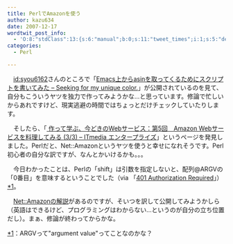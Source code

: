 ```yaml
---
title: PerlでAmazonを使う
author: kazu634
date: 2007-12-17
wordtwit_post_info:
  - 'O:8:"stdClass":13:{s:6:"manual";b:0;s:11:"tweet_times";i:1;s:5:"delay";i:0;s:7:"enabled";i:1;s:10:"separation";s:2:"60";s:7:"version";s:3:"3.7";s:14:"tweet_template";b:0;s:6:"status";i:2;s:6:"result";a:0:{}s:13:"tweet_counter";i:2;s:13:"tweet_log_ids";a:1:{i:0;i:3485;}s:9:"hash_tags";a:0:{}s:8:"accounts";a:1:{i:0;s:7:"kazu634";}}'
categories:
  - Perl

---
```

<div class="section">
<p>
    　<a href="http://d.hatena.ne.jp/syou6162/" onclick="__gaTracker('send', 'event', 'outbound-article', 'http://d.hatena.ne.jp/syou6162/', 'id:syou6162');">id:syou6162</a>さんのところで「<a href="http://d.hatena.ne.jp/syou6162/20071118/1195353605" onclick="__gaTracker('send', 'event', 'outbound-article', 'http://d.hatena.ne.jp/syou6162/20071118/1195353605', 'Emacs上からasinを取ってくるためにスクリプトを書いてみた &#8211; Seeking for my unique color.');" target="_blank">Emacs上からasinを取ってくるためにスクリプトを書いてみた &#8211; Seeking for my unique color.</a>」が公開されているのを見て、自分もこういうヤツを独力で作ってみようかな…と思っています。修論で忙しいからあれですけど、現実逃避の時間ではちょっとだけチェックしていたりします。
</p>
  
<p>
    　そしたら、「<a href="http://www.itmedia.co.jp/enterprise/articles/0703/06/news015_3.html" onclick="__gaTracker('send', 'event', 'outbound-article', 'http://www.itmedia.co.jp/enterprise/articles/0703/06/news015_3.html', ' 作って学ぶ、今どきのWebサービス：第5回　Amazon Webサービスを料理してみる (3/3) &#8211; ITmedia エンタープライズ');" target="_blank"> 作って学ぶ、今どきのWebサービス：第5回　Amazon Webサービスを料理してみる (3/3) &#8211; ITmedia エンタープライズ</a>」というページを発見しました。Perlだと、Net::Amazonというヤツを使うと幸せになれそうです。Perl初心者の自分な訳ですが、なんとかいけるかも。。。
</p>
  
<p>
    　今日わかったことは、Perlの「shift」は引数を指定しないと、配列@ARGVの「0番目」を意味するということでした（via 「<a href="http://www.tsukuba.jp.hep.net/%7Emasato/link/flex.ee.uec.ac.jp/texi/perl/perl_53.html" onclick="__gaTracker('send', 'event', 'outbound-article', 'http://www.tsukuba.jp.hep.net/%7Emasato/link/flex.ee.uec.ac.jp/texi/perl/perl_53.html', '401 Authorization Required');" target="_blank">401 Authorization Required</a>」）<span class="footnote"><a href="/sirocco634/#f1" name="fn1" title="ARGVって&#34;argument value&#34;ってことなのかな？">*1</a></span>。
</p>
  
<p>
    　<a href="http://search.cpan.org/dist/Net-Amazon/lib/Net/Amazon.pm" onclick="__gaTracker('send', 'event', 'outbound-article', 'http://search.cpan.org/dist/Net-Amazon/lib/Net/Amazon.pm', 'Net::Amazonの解説');" target="_blank">Net::Amazonの解説</a>があるのですが、そいつを訳して公開してみようかしら（英語はできるけど、プログラミングはわからない…というのが自分の立ち位置だし）。まぁ、修論が終わってからかな。
</p>
</div>

<div class="footnote">
<p class="footnote">
<a href="/sirocco634/#fn1" name="f1">*1</a>：ARGVって"argument value"ってことなのかな？
</p>
</div>
